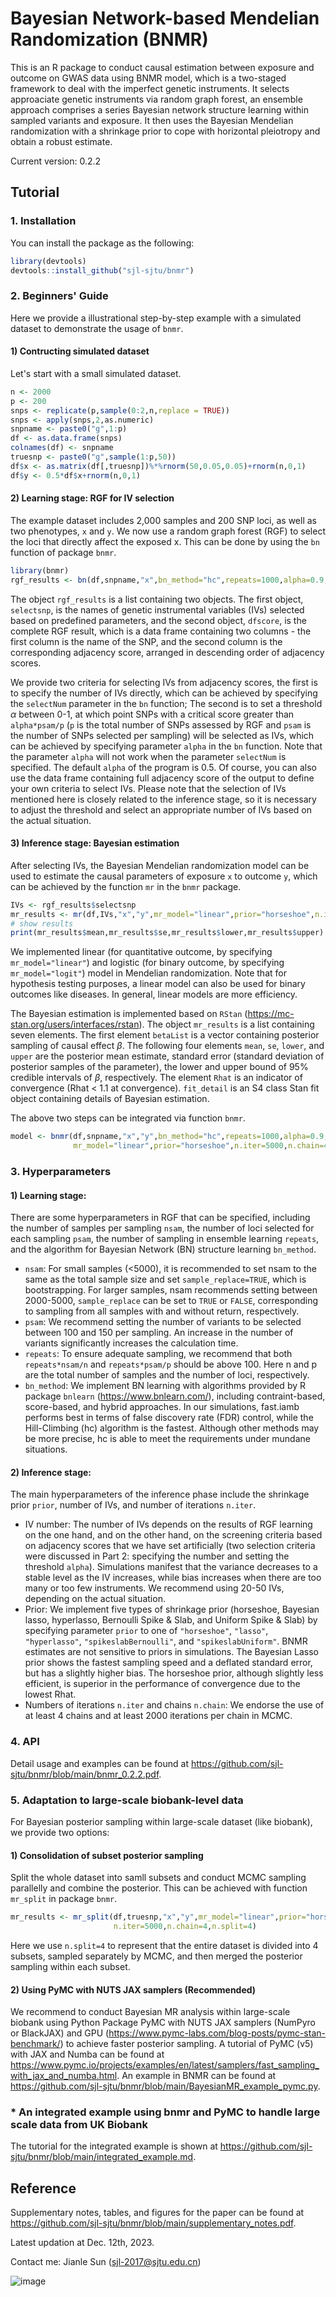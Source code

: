 # Bayesian Network-based Mendelian Randomization (BNMR)
This is an R package to conduct causal estimation between exposure and outcome on GWAS data using BNMR model, which is a two-staged framework to deal with the imperfect genetic instruments. It selects approaciate genetic instruments via random graph forest, an ensemble approach comprises a series Bayesian network structure learning within sampled variants and exposure. It then uses the Bayesian Mendelian randomization with a shrinkage prior to cope with horizontal pleiotropy and obtain a robust estimate. 

Current version: 0.2.2

## Tutorial
### 1. Installation
You can install the package as the following:
```R
library(devtools)
devtools::install_github("sjl-sjtu/bnmr")
```
### 2. Beginners' Guide
Here we provide a illustrational step-by-step example with a simulated dataset to demonstrate the usage of `bnmr`.

#### 1) Contructing simulated dataset
Let's start with a small simulated dataset.
```R
n <- 2000
p <- 200
snps <- replicate(p,sample(0:2,n,replace = TRUE))
snps <- apply(snps,2,as.numeric)
snpname <- paste0("g",1:p)
df <- as.data.frame(snps)
colnames(df) <- snpname
truesnp <- paste0("g",sample(1:p,50))
df$x <- as.matrix(df[,truesnp])%*%rnorm(50,0.05,0.05)+rnorm(n,0,1)
df$y <- 0.5*df$x+rnorm(n,0,1)
```

#### 2) Learning stage: RGF for IV selection
The example dataset includes 2,000 samples and 200 SNP loci, as well as two phenotypes, `x` and `y`. We now use a random graph forest (RGF) to select the loci that directly affect the exposed x. This can be done by using the `bn` function of package `bnmr`.
```R
library(bnmr)
rgf_results <- bn(df,snpname,"x",bn_method="hc",repeats=1000,alpha=0.9,nsam=2000,psam=100)
```

The object `rgf_results` is a list containing two objects. The first object, `selectsnp`, is the names of genetic instrumental variables (IVs) selected based on predefined parameters, and the second object, `dfscore`, is the complete RGF result, which is a data frame containing two columns - the first column is the name of the SNP, and the second column is the corresponding adjacency score, arranged in descending order of adjacency scores. 

We provide two criteria for selecting IVs from adjacency scores, the first is to specify the number of IVs directly, which can be achieved by specifying the `selectNum` parameter in the `bn` function; The second is to set a threshold $\alpha$ between 0-1, at which point SNPs with a critical score greater than `alpha*psam/p` (`p` is the total number of SNPs assessed by RGF and `psam` is the number of SNPs selected per sampling) will be selected as IVs, which can be achieved by specifying parameter `alpha` in the `bn` function. Note that the parameter `alpha` will not work when the parameter `selectNum` is specified. The default `alpha` of the program is 0.5. Of course, you can also use the data frame containing full adjacency score of the output to define your own criteria to select IVs. Please note that the selection of IVs mentioned here is closely related to the inference stage, so it is necessary to adjust the threshold and select an appropriate number of IVs based on the actual situation.

#### 3) Inference stage: Bayesian estimation
After selecting IVs, the Bayesian Mendelian randomization model can be used to estimate the causal parameters of exposure `x` to outcome `y`, which can be achieved by the function `mr` in the `bnmr` package.
```R
IVs <- rgf_results$selectsnp
mr_results <- mr(df,IVs,"x","y",mr_model="linear",prior="horseshoe",n.iter=5000,n.chain=4)
# show results
print(mr_results$mean,mr_results$se,mr_results$lower,mr_results$upper)
```

We implemented linear (for quantitative outcome, by specifying `mr_model="linear"`) and logistic (for binary outcome, by specifying `mr_model="logit"`) model in Mendelian randomization. Note that for hypothesis testing purposes, a linear model can also be used for binary outcomes like diseases. In general, linear models are more efficiency.

The Bayesian estimation is implemented based on `RStan` (<https://mc-stan.org/users/interfaces/rstan>). The object `mr_results` is a list containing seven elements. The first element `betaList` is a vector containing posterior sampling of causal effect $\beta$. The following four elements `mean`, `se`, `lower`, and `upper` are the posterior mean estimate, standard error (standard deviation of posterior samples of the parameter), the lower and upper bound of 95% credible intervals of $\beta$, respectively. The element `Rhat` is an indicator of convergence (Rhat < 1.1 at convergence). `fit_detail` is an S4 class Stan fit object containing details of Bayesian estimation.

The above two steps can be integrated via function `bnmr`.
```R
model <- bnmr(df,snpname,"x","y",bn_method="hc",repeats=1000,alpha=0.9,nsam=2000,psam=100,
              mr_model="linear",prior="horseshoe",n.iter=5000,n.chain=4)
```

### 3. Hyperparameters
#### 1) Learning stage:
There are some hyperparameters in RGF that can be specified, including the number of samples per sampling `nsam`, the number of loci selected for each sampling `psam`, the number of sampling in ensemble learning `repeats`, and the algorithm for Bayesian Network (BN) structure learning `bn_method`.
* `nsam`: For small samples (<5000), it is recommended to set nsam to the same as the total sample size and set `sample_replace=TRUE`, which is bootstrapping. For larger samples, nsam recommends setting between 2000-5000, `sample_replace` can be set to `TRUE` or `FALSE`, corresponding to sampling from all samples with and without return, respectively.
* `psam`: We recommend setting the number of variants to be selected between 100 and 150 per sampling. An increase in the number of variants significantly increases the calculation time.
* `repeats`: To ensure adequate sampling, we recommend that both `repeats*nsam/n` and `repeats*psam/p` should be above 100. Here n and p are the total number of samples and the number of loci, respectively.
* `bn_method`: We implement BN learning with algorithms provided by R package `bnlearn` (<https://www.bnlearn.com/>), including contraint-based, score-based, and hybrid approaches. In our simulations, fast.iamb performs best in terms of false discovery rate (FDR) control, while the Hill-Climbing (hc) algorithm is the fastest. Although other methods may be more precise, hc is able to meet the requirements under mundane situations.

#### 2) Inference stage:
The main hyperparameters of the inference phase include the shrinkage prior `prior`, number of IVs, and number of iterations `n.iter`.
* IV number: The number of IVs depends on the results of RGF learning on the one hand, and on the other hand, on the screening criteria based on adjacency scores that we have set artificially (two selection criteria were discussed in Part 2: specifying the number and setting the threshold `alpha`). Simulations manifest that the variance decreases to a stable level as the IV increases, while bias increases when there are too many or too few instruments. We recommend using 20-50 IVs, depending on the actual situation.
* Prior: We implement five types of shrinkage prior (horseshoe, Bayesian lasso, hyperlasso, Bernoulli Spike & Slab, and Uniform Spike & Slab) by specifying parameter `prior` to one of `"horseshoe"`, `"lasso"`, `"hyperlasso"`, `"spikeslabBernoulli"`, and `"spikeslabUniform"`. BNMR estimates are not sensitive to priors in simulations. The Bayesian Lasso prior shows the fastest sampling speed and a deflated standard error, but has a slightly higher bias. The horseshoe prior, although slightly less efficient, is superior in the performance of convergence due to the lowest Rhat.
* Numbers of iterations `n.iter` and chains `n.chain`: We endorse the use of at least 4 chains and at least 2000 iterations per chain in MCMC.

### 4. API
Detail usage and examples can be found at <https://github.com/sjl-sjtu/bnmr/blob/main/bnmr_0.2.2.pdf>.

### 5. Adaptation to large-scale biobank-level data
For Bayesian posterior sampling within large-scale dataset (like biobank), we provide two options:
#### 1) Consolidation of subset posterior sampling
Split the whole dataset into samll subsets and conduct MCMC sampling parallelly and combine the posterior. This can be achieved with function `mr_split` in package `bnmr`.
```R
mr_results <- mr_split(df,truesnp,"x","y",mr_model="linear",prior="horseshoe",
                       n.iter=5000,n.chain=4,n.split=4)
```
Here we use `n.split=4` to represent that the entire dataset is divided into 4 subsets, sampled separately by MCMC, and then merged the posterior sampling within each subset.

#### 2) Using PyMC with NUTS JAX samplers (Recommended)
We recommend to conduct Bayesian MR analysis within large-scale biobank using Python Package PyMC with NUTS JAX samplers (NumPyro or BlackJAX) and GPU (<https://www.pymc-labs.com/blog-posts/pymc-stan-benchmark/>) to achieve faster posterior sampling. A tutorial of PyMC (v5) with JAX and Numba can be found at <https://www.pymc.io/projects/examples/en/latest/samplers/fast_sampling_with_jax_and_numba.html>. An example in BNMR can be found at https://github.com/sjl-sjtu/bnmr/blob/main/BayesianMR_example_pymc.py.

### * An integrated example using bnmr and PyMC to handle large scale data from UK Biobank
The tutorial for the integrated example is shown at <https://github.com/sjl-sjtu/bnmr/blob/main/integrated_example.md>.

## Reference
Supplementary notes, tables, and figures for the paper can be found at <https://github.com/sjl-sjtu/bnmr/blob/main/supplementary_notes.pdf>.

Latest updation at Dec. 12th, 2023.

Contact me: Jianle Sun (sjl-2017@sjtu.edu.cn)

![image](https://github.com/sjl-sjtu/bnmr/blob/main/FIG/Fig1.jpg)
